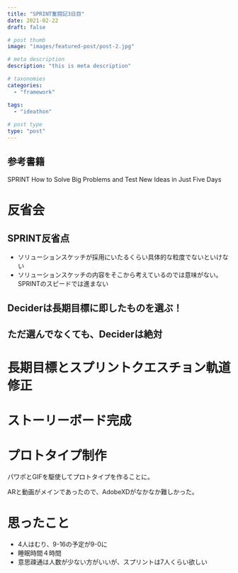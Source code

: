 ```yaml
---
title: "SPRINT奮闘記3日目"
date: 2021-02-22
draft: false

# post thumb
image: "images/featured-post/post-2.jpg"

# meta description
description: "this is meta description"

# taxonomies
categories: 
  - "framework"

tags:
  - "ideathon"  
  
# post type
type: "post"
---
```


## 参考書籍
SPRINT How to Solve Big Problems and Test New Ideas in Just Five Days


# 反省会
## SPRINT反省点

* ソリューションスケッチが採用にいたるくらい具体的な粒度でないといけない
* ソリューションスケッチの内容をそこから考えているのでは意味がない。SPRINTのスピードでは進まない

## Deciderは長期目標に即したものを選ぶ！
## ただ選んでなくても、Deciderは絶対

# 長期目標とスプリントクエスチョン軌道修正

# ストーリーボード完成

# プロトタイプ制作

パワポとGIFを駆使してプロトタイプを作ることに。

ARと動画がメインであったので、AdobeXDがなかなか難しかった。




# 思ったこと
* 4人はむり、9-16の予定が9-0に
* 睡眠時間４時間
* 意思疎通は人数が少ない方がいいが、スプリントは7人くらい欲しい